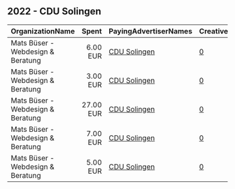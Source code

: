 ## 2022 - CDU Solingen 
|OrganizationName|Spent|PayingAdvertiserNames|CreativeUrls|Impressions|Genders|AgeBrackets|CountryCodes|BillingAddresses|CandidateBallotInformation|
|:---|---:|:---|:---|---:|:---|:---|:---|:---|:---|
|Mats Büser - Webdesign & Beratung|6.00 EUR|[CDU Solingen](2022/CDU_Solingen.md)|[0](https://www.snap.com/political-ads/asset/8970ba124c46e1ae6540ef05f211da8b8060338334bb19a4c0e59f1b07e91950?mediaType=mp4)|1,164||18+|germany|"Unnersberger Allee 15,Solingen,42659,DE"|Sebastian Haug|
|Mats Büser - Webdesign & Beratung|3.00 EUR|[CDU Solingen](2022/CDU_Solingen.md)|[0](https://www.snap.com/political-ads/asset/784c82f992eb37a74fe1ee3c9dc1934ed2006e5296a8db46e86a029b41a233f4?mediaType=mp4)|554||18+|germany|"Unnersberger Allee 15,Solingen,42659,DE"|Sebastian Haug|
|Mats Büser - Webdesign & Beratung|27.00 EUR|[CDU Solingen](2022/CDU_Solingen.md)|[0](https://www.snap.com/political-ads/asset/9fbb482d5fb2879b366735fb5de3c29f58fc0517254ac6dbb4afa024b8a51f61?mediaType=mp4)|5,180||18+|germany|"Unnersberger Allee 15,Solingen,42659,DE"|Sebastian Haug|
|Mats Büser - Webdesign & Beratung|7.00 EUR|[CDU Solingen](2022/CDU_Solingen.md)|[0](https://www.snap.com/political-ads/asset/c64099d837a3da9c5d6a501006562bf92720e7e543218e25d9f27a248f4ec0d5?mediaType=mp4)|923||18+|germany|"Unnersberger Allee 15,Solingen,42659,DE"|Sebastian Haug|
|Mats Büser - Webdesign & Beratung|5.00 EUR|[CDU Solingen](2022/CDU_Solingen.md)|[0](https://www.snap.com/political-ads/asset/99ac6ae1c1cd3ce0ebe081609bb15ffbee6d55604f13074ef0b499c61d628e05?mediaType=mp4)|977||18+|germany|"Unnersberger Allee 15,Solingen,42659,DE"|Sebastian Haug|
